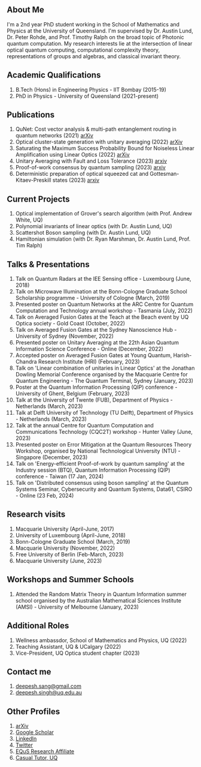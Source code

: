
## About Me
I'm a 2nd year PhD student working in the School of Mathematics and Physics at the University of Queensland. I'm supervised by Dr. Austin Lund, Dr. Peter Rohde, and Prof. Timothy Ralph on the broad topic of Photonic quantum computation. My research interests lie at the intersection of linear optical quantum computing, computational complexity theory, representations of groups and algebras, and classical invariant theory. 

## Academic Qualifications
1. B.Tech (Hons) in Engineering Physics - IIT Bombay (2015-19)
2. PhD in Physics - University of Queensland (2021-present)

## Publications
1. QuNet: Cost vector analysis & multi-path entanglement routing in quantum networks (2021) [arXiv](https://arxiv.org/abs/2105.00418)
2. Optical cluster-state generation with unitary averaging (2022) [arXiv](https://arxiv.org/abs/2209.15282)
3. Saturating the Maximum Success Probability Bound for Noiseless Linear Amplification using Linear Optics (2022) [arXiv](https://arxiv.org/abs/2212.04274)
4. Unitary Averaging with Fault and Loss Tolerance (2023) [arxiv](https://arxiv.org/abs/2304.14637)
5. Proof-of-work consensus by quantum sampling (2023) [arxiv](https://arxiv.org/abs/2305.19865)
6. Deterministic preparation of optical squeezed cat and Gottesman-Kitaev-Preskill states (2023) [arxiv](https://arxiv.org/abs/2311.10510)


## Current Projects
1. Optical implementation of Grover's search algorithm (with Prof. Andrew White, UQ)
2. Polynomial invariants of linear optics (with Dr. Austin Lund, UQ)
3. Scattershot Boson sampling (with Dr. Austin Lund, UQ)
4. Hamiltonian simulation (with Dr. Ryan Marshman, Dr. Austin Lund, Prof. Tim Ralph)

## Talks & Presentations
1. Talk on Quantum Radars at the IEE Sensing office - Luxembourg (June, 2018)
2. Talk on Microwave Illumination at the Bonn-Cologne Graduate School Scholarship programme - University of Cologne (March, 2019)
3. Presented poster on Quantum Networks at the ARC Centre for Quantum Computation and Technology annual workshop - Tasmania (July, 2022)
4. Talk on Averaged Fusion Gates at the Teach at the Beach event by UQ Optica society - Gold Coast (October, 2022) 
5. Talk on Averaged Fusion Gates at the Sydney Nanoscience Hub - University of Sydney (November, 2022)
6. Presented poster on Unitary Averaging at the 22th Asian Quantum Information Science Conference - Online (December, 2022)
7. Accepted poster on Averaged Fusion Gates at Young Quantum, Harish-Chandra Research Institute (HRI) (February, 2023)
8. Talk on 'Linear combination of unitaries in Linear Optics' at the Jonathan Dowling Memorial Conference organised by the Macquarie Centre for Quantum Engineering - The Quantum Terminal, Sydney (January, 2023)
9. Poster at the Quantum Information Processing (QIP) conference - University of Ghent, Belgium (February, 2023)
10. Talk at the University of Twente (FUB), Department of Physics - Netherlands (March, 2023)
11. Talk at Delft University of Technology (TU Delft), Department of Physics - Netherlands (March, 2023) 
12. Talk at the annual Centre for Quantum Computation and Communications Technology (CQC2T) workshop - Hunter Valley (June, 2023)
13. Presented poster on Error Mitigation at the Quantum Resources Theory Workshop, organised by National Technological University (NTU) - Singapore (December, 2023)
14. Talk on 'Energy-efficient Proof-of-work by quantum sampling' at the Industry session (BTQ), Quantum Information Processing (QIP) conference - Taiwan (17 Jan, 2024)
15. Talk on 'Distributed consensus using boson sampling' at the Quantum Systems Seminar, Cybersecurity and Quantum Systems, Data61, CSIRO - Online (23 Feb, 2024)

## Research visits
1. Macquarie University (April-June, 2017)
2. University of Luxembourg (April-June, 2018)
3. Bonn-Cologne Graduate School (March, 2019)
4. Macquarie University (November, 2022)
5. Free University of Berlin (Feb-March, 2023)
6. Macquarie University (June, 2023)

## Workshops and Summer Schools
1. Attended the Random Matrix Theory in Quantum Information summer school organised by the Australian Mathematical Sciences Institute (AMSI) - University of Melbourne (January, 2023)

## Additional Roles
1. Wellness ambassdor, School of Mathematics and Physics, UQ (2022)
2. Teaching Assistant, UQ & UCalgary (2022)
3. Vice-President, UQ Optica student chapter (2023)

## Contact me
1. <deepesh.sang@gmail.com>
2. <deepesh.singh@uq.edu.au>

## Other Profiles
1. [arXiv](http://arxiv.org/a/singh_d_6)
2. [Google Scholar](https://scholar.google.com.au/citations?user=oC0b35QAAAAJ&hl=en)
3. [LinkedIn](https://www.linkedin.com/in/deepesh--singh/)
4. [Twitter](https://twitter.com/deepesh__singh)
5. [EQuS Research Affiliate](https://equs.org/users/deepesh-singh)
6. [Casual Tutor, UQ](https://smp.uq.edu.au/profile/11784/deepesh-singh)
